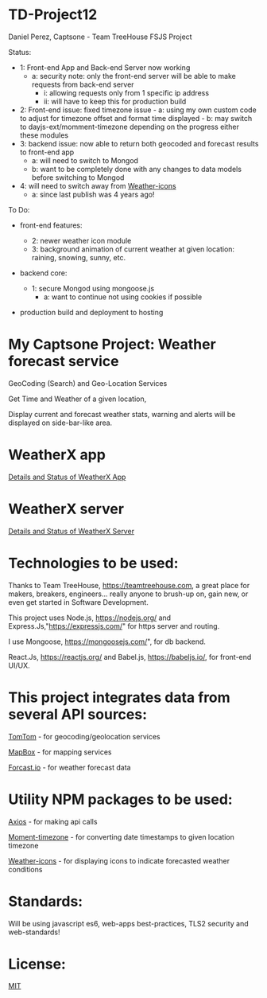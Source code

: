# TD-Project12
Daniel Perez, Captsone - Team TreeHouse FSJS Project

Status:

  - 1: Front-end App and Back-end Server now working
      - a: security note: only the front-end server will be able to make requests from back-end server
        - i: allowing requests only from 1 specific ip address
        - ii: will have to keep this for production build
  - 2: Front-end issue: fixed timezone issue
        - a: using my own custom code to adjust for timezone offset and format time displayed
        - b: may switch to dayjs-ext/momment-timezone depending on the progress either these modules
  - 3: backend issue: now able to return both geocoded and forecast results to front-end app
      - a: will need to switch to Mongod
      - b: want to be completely done with any changes to data models before switching to Mongod
  - 4: will need to switch away from [Weather-icons](https://www.npmjs.com/package/weather-icons)
      - a: since last publish was 4 years ago!

To Do:

  - front-end features:
    - 2: newer weather icon module
    - 3: background animation of current weather at given location: raining, snowing, sunny, etc.

  - backend core:
    - 1: secure Mongod using mongoose.js
      - a: want to continue not using cookies if possible

  - production build and deployment to hosting


# My Captsone Project:  Weather forecast service  

GeoCoding (Search) and Geo-Location Services

Get Time and Weather of a given location,

Display current and forecast weather stats, warning and alerts will be displayed on side-bar-like area.

# WeatherX app

[Details and Status of WeatherX App](https://github.com/pereznetworks/TD-Project12/blob/master/WeatherX/README.md)

# WeatherX server

[Details and Status of WeatherX Server](https://github.com/pereznetworks/TD-Project12/blob/master/WeatherX-Server/readme.md)

# Technologies to be used:

Thanks to Team TreeHouse, https://teamtreehouse.com, a great place for makers, breakers, engineers... really anyone to brush-up on, gain new, or even get started in Software Development.

This project uses Node.js, https://nodejs.org/ and Express.Js,"https://expressjs.com/" for https server and routing.

I use Mongoose, https://mongoosejs.com/", for db backend.

React.Js, https://reactjs.org/ and Babel.js, https://babeljs.io/, for front-end UI/UX.

# This project integrates data from several API sources:  

[TomTom](https://developer.tomtom.com/maps-sdk-web) - for geocoding/geolocation services

[MapBox](https://www.mapbox.com/) - for mapping services

[Forcast.io](https://darksky.net/dev/docs) - for weather forecast data


# Utility NPM packages to be used:

[Axios](https://www.npmjs.com/package/axios) - for making api calls

[Moment-timezone](https://github.com/moment/moment-timezone) - for converting date timestamps to given location timezone

[Weather-icons](https://www.npmjs.com/package/weather-icons) - for displaying icons to indicate forecasted weather conditions

# Standards:

Will be using javascript es6, web-apps best-practices, TLS2 security and web-standards!

# License:

[MIT](https://github.com/pereznetworks/TD-Project12/blob/master/LICENSE)

